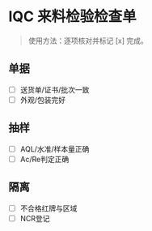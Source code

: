 # IQC 来料检验检查单

> 使用方法：逐项核对并标记 [x] 完成。

## 单据

- [ ] 送货单/证书/批次一致
- [ ] 外观/包装完好

## 抽样

- [ ] AQL/水准/样本量正确
- [ ] Ac/Re判定正确

## 隔离

- [ ] 不合格红牌与区域
- [ ] NCR登记
